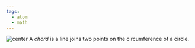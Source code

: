 ```yaml
---
tags:
  - atom
  - math
---
```

![center](chord.excalidraw)
A *chord* is a line joins two points on the circumference of a circle.